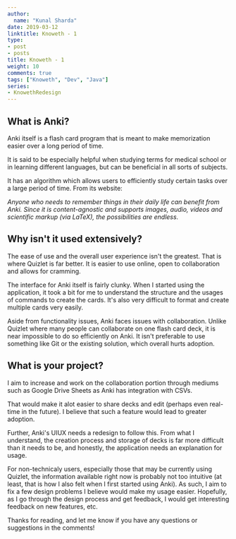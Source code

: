 ```yaml
---
author:
  name: "Kunal Sharda"
date: 2019-03-12
linktitle: Knoweth - 1
type:
- post
- posts
title: Knoweth - 1
weight: 10
comments: true
tags: ["Knoweth", "Dev", "Java"]
series: 
- KnowethRedesign
---
```


## What is Anki?

Anki itself is a flash card program that is meant to make memorization easier over a long period of time.

It is said to be especially helpful when studying terms for medical school or in learning different languages, but can be beneficial in all sorts of subjects.

It has an algorithm which allows users to efficiently study certain tasks over a large period of time. From its website:
  
*Anyone who needs to remember things in their daily life can benefit from Anki. 
Since it is content-agnostic and supports images, audio, videos and scientific markup (via LaTeX), the possibilities are endless.*

## Why isn't it used extensively?

The ease of use and the overall user experience isn't the greatest. That is where Quizlet is far better. It is easier to use online, open to collaboration and allows for cramming.

The interface for Anki itself is fairly clunky. When I started using the application, it took a bit for me to understand the structure and the usages of commands to create the cards. It's also very difficult to format and create multiple cards very easily.

Aside from functionality issues, Anki faces issues with collaboration. Unlike Quizlet where many people can collaborate on one flash card deck, it is near impossible to do so efficiently on Anki. It isn't preferable to use something like Git or the existing solution, which overall hurts adoption.

## What is your project?

I aim to increase and work on the collaboration portion through mediums such as Google Drive Sheets as Anki has integration with CSVs.

That would make it alot easier to share decks and edit (perhaps even real-time in the future). I believe that such a feature would lead to greater adoption.

Further, Anki's UIUX needs a redesign to follow this. From what I understand, the creation process and storage of decks is far more difficult than it needs to be, and honestly, the application needs an explanation for usage.

For non-technicaly users, especially those that may be currently using Quizlet, the information available right now is probably not too intuitive (at least, that is how I also felt when I first started using Anki). As such, I aim to fix a few design problems I believe would make my usage easier. Hopefully, as I go through the design process and get feedback, I would get interesting feedback on new features, etc. 

Thanks for reading, and let me know if you have any questions or suggestions in the comments!